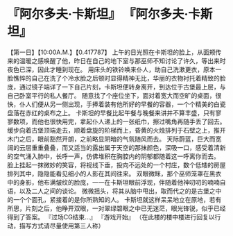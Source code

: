 # 『阿尔多夫·卡斯坦』 『阿尔多夫·卡斯坦』
【第一日】【10:00A.M.】【0.417787】
上午的日光照在卡斯坦的脸上，从面颊传来的温暖之感唤醒了他，昨日在自己的地下室与那巫师不知讨论了许久，等出来时夜色已深，因此才睡到现在。
用床头的铁铃唤来仆人，助自己洗漱更衣，原本一脸憔悴的自己在洗了个冷水脸之后顿时显得精神无比，华丽的衣物衬托着精致的脸庞，通过镜子端详了一下自己片刻，卡斯坦便转身离开，到达位于古堡最上层，与自己卧室平行的私人餐厅。
随意找了个座位坐下，面对着宽大而空旷的桌面，很快，仆人们便从另一侧出现，手捧着装有他所好的早餐的容器，一个个精美的白瓷盘落在赤红的桌布之上。
卡斯坦的早餐比起午餐与晚餐来讲并不算丰盛，只有寥寥数项，而他也很快用完，拿起仆人递上的一张纸巾，擦过嘴角再随手丢了回去。
缓步向着古堡顶端走去，顺着盘旋的阶梯而上，昏黄的火烛排列于石壁之上，推开木门之后，眼前豁然开朗，之前略显阴暗的气氛随风而去。
天际蔚蓝，巨大而宽阔的云层重重叠叠，而又适当的露出属于天空的那抹颜色，深吸一口，感受着清新的空气涌入肺中，长呼一声，仿佛堆积在胸腔内的阴郁都随着这一呼离你而去。
脸上挂起一抹微妙的笑容，将视线下垂，投向不远处的一个村庄，数个低矮的房屋排列其中，隐隐能看见细小的人影在其间往来。
双眼微眯，那个巫师笼罩在黑衣中的身影，他布满皱纹的脸庞，一一在卡斯坦眼前浮现，伴随着他神叨叨的喃喃自语，以及二人之间的谈论。
微微摇头，将其从脑中甩出，取而代之的是古堡之中的一个个面孔，紧接着的是你所熟知的人。
卡斯坦就这样呆呆地立在原地，若有所思，片刻之后，他睁开双眼，一对翠绿碧眼之中已无迷茫，眼光锋锐，似乎已经得到了答案。
『过场CG结束...』
『游戏开始』
（在此楼的楼中楼进行回复以行动，描写方式请尽量使用第三人称）